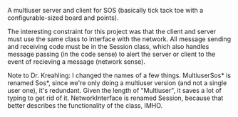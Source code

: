 A multiuser server and client for SOS (basically tick tack toe with a configurable-sized board and 
points).

The interesting constraint for this project was that the client and server must use the same class
to interface with the network. All message sending and receiving code must be in the Session class, 
which also handles message passing (in the code sense) to alert the server or client to the event of
recieving a message (network sense).

Note to Dr. Kreahling: I changed the names of a few things. MultiuserSos* is renamed Sos*, since 
we're only doing a multiuser version (and not a single user one), it's redundant. Given the length 
of "Multiuser", it saves a lot of typing to get rid of it. NetworkInterface is renamed Session, 
because that better describes the functionality of the class, IMHO.
